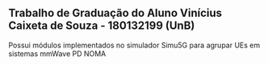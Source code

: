 ﻿Trabalho de Graduação do Aluno Vinícius Caixeta de Souza - 180132199 (UnB)
-----------
Possui módulos implementados no simulador Simu5G para agrupar UEs em sistemas mmWave PD NOMA